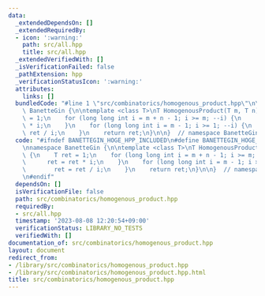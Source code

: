 ```yaml
---
data:
  _extendedDependsOn: []
  _extendedRequiredBy:
  - icon: ':warning:'
    path: src/all.hpp
    title: src/all.hpp
  _extendedVerifiedWith: []
  _isVerificationFailed: false
  _pathExtension: hpp
  _verificationStatusIcon: ':warning:'
  attributes:
    links: []
  bundledCode: "#line 1 \"src/combinatorics/homogenous_product.hpp\"\n\n\n\nnamespace\
    \ BanetteGin {\n\ntemplate <class T>\nT HomogenousProduct(T m, T n) {\n    T ret\
    \ = 1;\n    for (long long int i = m + n - 1; i >= m; --i) {\n        ret = ret\
    \ * i;\n    }\n    for (long long int i = m - 1; i >= 1; --i) {\n        ret =\
    \ ret / i;\n    }\n    return ret;\n}\n\n}  // namespace BanetteGin\n\n\n"
  code: "#ifndef BANETTEGIN_HOGE_HPP_INCLUDED\n#define BANETTEGIN_HOGE_HPP_INCLUDED\n\
    \nnamespace BanetteGin {\n\ntemplate <class T>\nT HomogenousProduct(T m, T n)\
    \ {\n    T ret = 1;\n    for (long long int i = m + n - 1; i >= m; --i) {\n  \
    \      ret = ret * i;\n    }\n    for (long long int i = m - 1; i >= 1; --i) {\n\
    \        ret = ret / i;\n    }\n    return ret;\n}\n\n}  // namespace BanetteGin\n\
    \n#endif"
  dependsOn: []
  isVerificationFile: false
  path: src/combinatorics/homogenous_product.hpp
  requiredBy:
  - src/all.hpp
  timestamp: '2023-08-08 12:20:54+09:00'
  verificationStatus: LIBRARY_NO_TESTS
  verifiedWith: []
documentation_of: src/combinatorics/homogenous_product.hpp
layout: document
redirect_from:
- /library/src/combinatorics/homogenous_product.hpp
- /library/src/combinatorics/homogenous_product.hpp.html
title: src/combinatorics/homogenous_product.hpp
---
```

